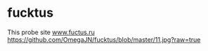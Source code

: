 # fucktus
This probe site www.fuctus.ru
https://github.com/OmegaJN/fucktus/blob/master/11.jpg?raw=true
